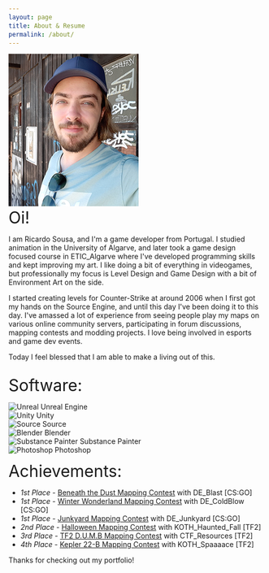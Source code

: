```yaml
---
layout: page
title: About & Resume
permalink: /about/
---
```


<div class="row">
  <div class="column">
    <img src="/images/portrait_2022.jpg" alt="Me">
  </div>
  <div class="column">
    <font size="6">Oi!</font> <p>I am Ricardo Sousa, and I'm a game developer from Portugal. I studied animation in the University of Algarve, and later  took a game design focused course in ETIC_Algarve where I've developed programming skills and kept improving my art. I like doing a bit of everything in videogames, but professionally my focus is Level Design and Game Design with a bit of Environment Art on the side.</p>
    <p>I started creating levels for Counter-Strike at around 2006 when I first got my hands on the Source Engine, and until this day I've been doing it to this day. I've amassed a lot of experience from seeing people play my maps on various online community servers, participating in forum discussions, mapping contests and modding projects. I love being involved in esports and game dev events.</p>
    <p>Today I feel blessed that I am able to make a living out of this.</p>
  </div>
</div>

<font size="6">Software:</font>

<div id="software">
  <div class="row">
    <div class="column">
      <img src="{{ site.url }}/images/software/unreal.png" alt="Unreal"> Unreal Engine
    </div>
    <div class="column">
      <img src="{{ site.url }}/images/software/unity.png" alt="Unity"> Unity
    </div>
    <div class="column">
      <img src="{{ site.url }}/images/software/source.png" alt="Source"> Source
    </div>
  </div>
  <div class="row">
    <div class="column">
      <img src="{{ site.url }}/images/software/blender.png" alt="Blender"> Blender
    </div>
    <div class="column">
      <img src="{{ site.url }}/images/software/substance_painter.png" alt="Substance Painter"> Substance Painter
    </div>
    <div class="column">
      <img src="{{ site.url }}/images/software/photoshop.png" alt="Photoshop"> Photoshop
    </div>
  </div>
</div>

<font size="6">Achievements:</font>

- _1st Place_ - <a href="http://gamebanana.com/contests/winners/69">Beneath the Dust Mapping Contest</a> with DE_Blast [CS:GO]
- _1st Place_ - <a href="http://gamebanana.com/contests/winners/31">Winter Wonderland Mapping Contest</a> with DE_ColdBlow [CS:GO]
- _1st Place_ - <a href="http://gamebanana.com/contests/winners/23">Junkyard Mapping Contest</a> with DE_Junkyard [CS:GO]
- _2nd Place_ - <a href="http://gamebanana.com/contests/winners/8">Halloween Mapping Contest</a> with KOTH_Haunted_Fall [TF2]
- _3rd Place_ - <a href="http://gamebanana.com/contests/winners/4">TF2 D.U.M.B Mapping Contest</a> with CTF_Resources [TF2]
- _4th Place_ - <a href="http://gamebanana.com/contests/winners/16">Kepler 22-B Mapping Contest</a> with KOTH_Spaaaace [TF2]


Thanks for checking out my portfolio!
